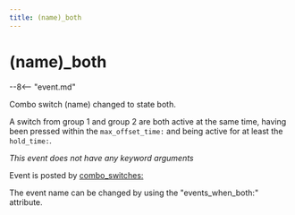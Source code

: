 ```yaml
---
title: (name)_both
---
```


# (name)_both


--8<-- "event.md"

Combo switch (name) changed to state both.

A switch from group 1 and group 2 are both active at the same time,
having been pressed within the `max_offset_time:` and being active for
at least the `hold_time:`.

*This event does not have any keyword arguments*

Event is posted by [combo_switches:](../config/combo_switches.md)

The event name can be changed by using the "events_when_both:"
attribute.
